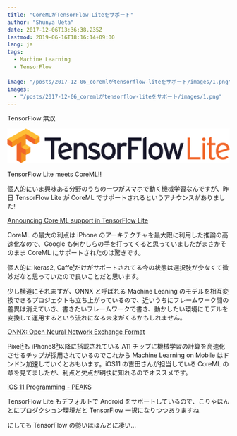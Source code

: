 ```yaml
---
title: "CoreMLがTensorFlow Liteをサポート"
author: "Shunya Ueta"
date: 2017-12-06T13:36:38.235Z
lastmod: 2019-06-16T18:16:14+09:00
lang: ja
tags:
  - Machine Learning
  - TensorFlow

image: "/posts/2017-12-06_coremlがtensorflow-liteをサポート/images/1.png"
images:
  - "/posts/2017-12-06_coremlがtensorflow-liteをサポート/images/1.png"
---
```


TensorFlow 無双

![image](/posts/2017-12-06_coremlがtensorflow-liteをサポート/images/1.png)

TensorFlow Lite meets CoreML!!

個人的にいま興味ある分野のうちの一つがスマホで動く機械学習なんですが、昨日 TensorFlow Lite が CoreML でサポートされるというアナウンスがありました!

> [](https://twitter.com/TensorFlow/status/938127069095002112)

[Announcing Core ML support in TensorFlow Lite](https://developers.googleblog.com/2017/12/announcing-core-ml-support.html)

CoreML の最大の利点は iPhone のアーキテクチャを最大限に利用した推論の高速化なので、Google も何かしらの手を打ってくると思っていましたがまさかそのまま CoreML にサポートされたのは驚きです。

個人的に keras2, Caffe[¹](https://developer.apple.com/documentation/coreml/converting_trained_models_to_core_ml)だけがサポートされてる今の状態は選択肢が少なくて微妙だなと思っていたので良いことだと思います。

少し横道にそれますが、ONNX と呼ばれる Machine Leaning のモデルを相互変換できるプロジェクトも立ち上がっているので、近いうちにフレームワーク間の差異は消えていき、書きたいフレームワークで書き、動かしたい環境にモデルを変換して運用するという流れになる未来がくるかもしれません。

[ONNX: Open Neural Network Exchange Format](http://onnx.ai/)

Pixel[²](https://techcrunch.com/2017/10/17/googles-first-custom-consumer-chip-is-the-secret-behind-the-pixel-2s-camera-performance/)も iPhone8[³](http://appleinsider.com/articles/17/09/23/inside-iphone-8-apples-a11-bionic-introduces-5-new-custom-silicon-engines)以降に搭載されている A11 チップに機械学習の計算を高速化させるチップが採用されているのでこれから Machine Learning on Mobile はドンドン加速していくとおもいます。iOS11 の吉田さんが担当している CoreML の章を見てましたが、利点と欠点が明快に知れるのでオススメです。

[iOS 11 Programming - PEAKS](https://peaks.cc/hurutoriya/iOS11)

TensorFlow Lite もデフォルトで Android をサポートしているので、こりゃほんとにプロダクション環境だと TensorFlow 一択になりつつありますね

にしても TensorFlow の勢いはほんとに凄い…
